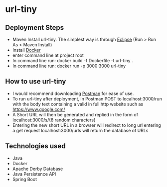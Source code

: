 # url-tiny

## Deployment Steps
* Maven Install url-tiny. The simplest way is through [Eclipse](https://www.eclipse.org/downloads/) (Run > Run As > Maven Install)
* Install [Docker](https://docs.docker.com/docker-for-windows/install/)
* enter command line at project root 
* In command line run: docker build -f Dockerfile -t url-tiny .
* In command line run: docker run -p 3000:3000 url-tiny

## How to use url-tiny
* I would recommend downloading [Postman](https://www.postman.com/downloads/) for ease of use.
* To run url-tiny after deployment, in Postman POST to localhost:3000/run with the body text containing a valid in full http website such as https://www.google.com/
* A Short URL will then be generated and replied in the form of localhost:3000/s/{8 random characters}
* Entering the new short URL in a browser will redirect to long url 
entering a get request localhost:3000/urls will return the database of URLs

## Technologies used
* Java
* Docker
* Apache Derby Database
* Java Persistence API
* Spring Boot
